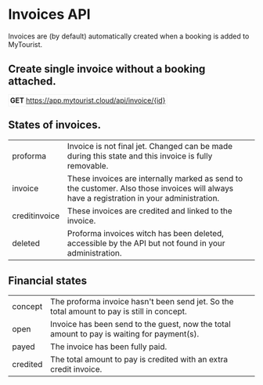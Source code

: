 # Invoices API
Invoices are (by default) automatically created when a booking is added to MyTourist.


## Create single invoice __without__ a booking attached.
<span style="border:1px solid #f1f1f1; padding:3px;"><b>GET</b> https://app.mytourist.cloud/api/invoice/{id}</span>

## States of invoices.
<table>
    <tr><td>proforma</td><td>Invoice is not final jet. Changed can be made during this state and this invoice is fully removable.</td></tr>    
    <tr><td>invoice</td><td>These invoices are internally marked as send to the customer. Also those invoices will always have a registration in your administration.</td></tr>    
    <tr><td>creditinvoice</td><td>These invoices are credited and linked to the invoice.</td></tr>    
    <tr><td>deleted</td><td>Proforma invoices witch has been deleted, accessible by the API but not found in your administration.</td></tr>
</table>

## Financial states
<table>
    <tr><td>concept</td><td>The proforma invoice hasn't been send jet. So the total amount to pay is still in concept.</td></tr>
    <tr><td>open</td><td>Invoice has been send to the guest, now the total amount to pay is waiting for payment(s).</td></tr>
    <tr><td>payed</td><td>The invoice has been fully paid.</td></tr>
    <tr><td>credited</td><td>The total amount to pay is credited with an extra credit invoice.</td></tr>
</table>